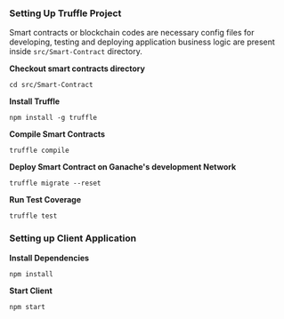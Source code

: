

### Setting Up Truffle Project
Smart contracts or blockchain codes are necessary config files for developing, testing and deploying application business logic are present inside `src/Smart-Contract` directory. 

**Checkout smart contracts directory**
```
cd src/Smart-Contract
```
**Install Truffle**
```
npm install -g truffle
```
**Compile Smart Contracts**
```
truffle compile
```
**Deploy Smart Contract on Ganache's development Network**
```
truffle migrate --reset
```
**Run Test Coverage**
```
truffle test
```

### Setting up Client Application

**Install Dependencies**
```
npm install
```
**Start Client**
```
npm start
```
